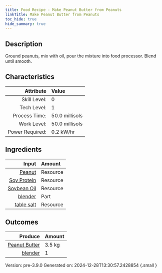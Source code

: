 ```yaml
---
title: Food Recipe - Make Peanut Butter from Peanuts
linkTitle: Make Peanut Butter from Peanuts
toc_hide: true
hide_summary: true
---
```


## Description
Ground peanuts, mix with oil, pour the mixture into food processor.&#10;&#9;&#9;Blend until smooth.

## Characteristics

| Attribute      | Value |
|--------:|:------|
|Skill Level:|0|
|Tech Level:|1|
|Process Time:|50.0 millisols|
|Work Level:|50.0 millisols|
|Power Required:|0.2 kW/hr|

## Ingredients

| Input      | Amount |
|--------:|:------|
|[Peanut](/docs/definitions/resource/peanut)|Resource|3.0 kg|
|[Soy Protein](/docs/definitions/resource/soy-protein)|Resource|0.1 kg|
|[Soybean Oil](/docs/definitions/resource/soybean-oil)|Resource|0.5 kg|
|[blender](/docs/definitions/part/blender)|Part|1|
|[table salt](/docs/definitions/resource/table-salt)|Resource|0.1 kg|

## Outcomes


| Produce      | Amount |
|--------:|:------|
|[Peanut Butter](/docs/definitions/resource/peanut-butter)|3.5 kg|
|[blender](/docs/definitions/part/blender)|1|


Version: pre-3.9.0 Generated on: 2024-12-28T13:30:57.2428854
{.small }

